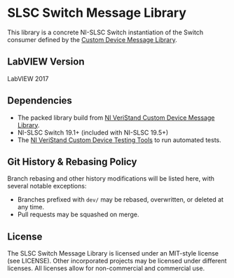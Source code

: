 # SLSC Switch Message Library

This library is a concrete NI-SLSC Switch instantiation of the Switch consumer defined by the [Custom Device Message Library](https://github.com/ni/niveristand-custom-device-message-library).

## LabVIEW Version
LabVIEW 2017

## Dependencies
- The packed library build from [NI VeriStand Custom Device Message Library](https://github.com/ni/niveristand-custom-device-message-library).
- NI-SLSC Switch 19.1+ (included with NI-SLSC 19.5+)
- The [NI VeriStand Custom Device Testing Tools](https://github.com/ni/niveristand-custom-device-testing-tools) to run automated tests.

## Git History & Rebasing Policy
Branch rebasing and other history modifications will be listed here, with several notable exceptions:
- Branches prefixed with `dev/` may be rebased, overwritten, or deleted at any time.
- Pull requests may be squashed on merge.

## License

The SLSC Switch Message Library is licensed under an MIT-style license (see LICENSE). Other incorporated projects may be licensed under different licenses. All licenses allow for non-commercial and commercial use.
